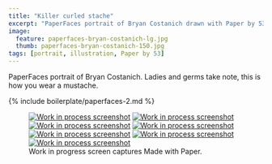 ```yaml
---
title: "Killer curled stache"
excerpt: "PaperFaces portrait of Bryan Costanich drawn with Paper by 53 on an iPad."
image: 
  feature: paperfaces-bryan-costanich-lg.jpg
  thumb: paperfaces-bryan-costanich-150.jpg
tags: [portrait, illustration, Paper by 53]
---
```


PaperFaces portrait of Bryan Costanich. Ladies and germs take note, this is how you wear a mustache.

{% include boilerplate/paperfaces-2.md %}

<figure class="third">
  <a href="{{ site.url }}/assets/images/paperfaces-bryan-costanich-process-1-lg.jpg"><img src="{{ site.url }}/assets/images/paperfaces-bryan-costanich-process-1-600.jpg" alt="Work in process screenshot"></a>
  <a href="{{ site.url }}/assets/images/paperfaces-bryan-costanich-process-2-lg.jpg"><img src="{{ site.url }}/assets/images/paperfaces-bryan-costanich-process-2-600.jpg" alt="Work in process screenshot"></a>
  <a href="{{ site.url }}/assets/images/paperfaces-bryan-costanich-process-3-lg.jpg"><img src="{{ site.url }}/assets/images/paperfaces-bryan-costanich-process-3-600.jpg" alt="Work in process screenshot"></a>
  <a href="{{ site.url }}/assets/images/paperfaces-bryan-costanich-process-4-lg.jpg"><img src="{{ site.url }}/assets/images/paperfaces-bryan-costanich-process-4-600.jpg" alt="Work in process screenshot"></a>
  <a href="{{ site.url }}/assets/images/paperfaces-bryan-costanich-process-5-lg.jpg"><img src="{{ site.url }}/assets/images/paperfaces-bryan-costanich-process-5-600.jpg" alt="Work in process screenshot"></a>
  <a href="{{ site.url }}/assets/images/paperfaces-bryan-costanich-process-6-lg.jpg"><img src="{{ site.url }}/assets/images/paperfaces-bryan-costanich-process-6-600.jpg" alt="Work in process screenshot"></a>
  <a href="{{ site.url }}/assets/images/paperfaces-bryan-costanich-process-7-lg.jpg"><img src="{{ site.url }}/assets/images/paperfaces-bryan-costanich-process-7-600.jpg" alt="Work in process screenshot"></a>
  <figcaption>Work in progress screen captures Made with Paper.</figcaption>
</figure>